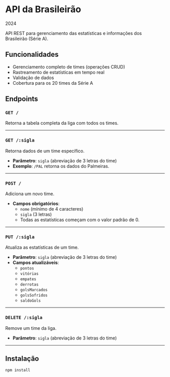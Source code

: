 # API da Brasileirão 
 2024

API REST para gerenciamento das estatísticas e informações dos Brasileirão
 (Série A).

## Funcionalidades

- Gerenciamento completo de times (operações CRUD)
- Rastreamento de estatísticas em tempo real
- Validação de dados
- Cobertura para os 20 times da Série A

## Endpoints

### `GET /`
Retorna a tabela completa da liga com todos os times.

---

### `GET /:sigla`
Retorna dados de um time específico.

- **Parâmetro**: `sigla` (abreviação de 3 letras do time)
- **Exemplo**: `/PAL` retorna os dados do Palmeiras.

---

### `POST /`
Adiciona um novo time.

- **Campos obrigatórios**:
  - `nome` (mínimo de 4 caracteres)
  - `sigla` (3 letras)
  - Todas as estatísticas começam com o valor padrão de 0.

---

### `PUT /:sigla`
Atualiza as estatísticas de um time.

- **Parâmetro**: `sigla` (abreviação de 3 letras do time)
- **Campos atualizáveis**:
  - `pontos`
  - `vitórias`
  - `empates`
  - `derrotas`
  - `golsMarcados`
  - `golsSofridos`
  - `saldoGols`

---

### `DELETE /:sigla`
Remove um time da liga.

- **Parâmetro**: `sigla` (abreviação de 3 letras do time)

---

## Instalação

```bash
npm install
